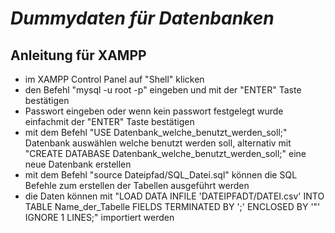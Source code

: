 # ***Dummydaten für Datenbanken***

## Anleitung für XAMPP

- im XAMPP Control Panel auf "Shell" klicken
- den Befehl "mysql -u root -p" eingeben und mit der "ENTER" Taste bestätigen
- Passwort eingeben oder wenn kein passwort festgelegt wurde einfachmit der "ENTER" Taste bestätigen
- mit dem Befehl "USE Datenbank_welche_benutzt_werden_soll;" Datenbank auswählen welche benutzt werden soll, alternativ mit "CREATE DATABASE Datenbank_welche_benutzt_werden_soll;" eine neue Datenbank erstellen
- mit dem Befehl "source Dateipfad/SQL_Datei.sql" können die SQL Befehle zum erstellen der Tabellen ausgeführt werden
- die Daten können mit "LOAD DATA INFILE  'DATEIPFADT/DATEI.csv'  INTO TABLE Name_der_Tabelle FIELDS TERMINATED BY ';' ENCLOSED BY '"' IGNORE 1 LINES;" importiert werden




